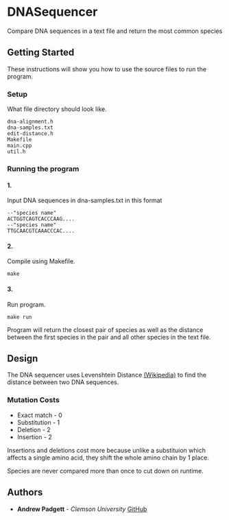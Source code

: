 # DNASequencer
Compare DNA sequences in a text file and return the most common species

## Getting Started

These instructions will show you how to use the source files to run the program.

### Setup

What file directory should look like.

```
dna-alignment.h
dna-samples.txt
edit-distance.h
Makefile
main.cpp
util.h
```

### Running the program

#### 1.
Input DNA sequences in dna-samples.txt in this format

```
--"species name"
ACTGGTCAGTCACCCAAG....
--"species name"
TTGCAACGTCAAACCCAC....
```

#### 2.
Compile using Makefile.

```
make
```

#### 3.
Run program.

```
make run
```

Program will return the closest pair of species as well as the distance between the first species in the pair and all
other species in the text file.

## Design

The DNA sequencer uses Levenshtein Distance [(Wikipedia)](http://bit.ly/2AHHIvI) to find the distance between two DNA sequences.

### Mutation Costs
* Exact match - 0
* Substitution - 1
* Deletion - 2
* Insertion - 2

Insertions and deletions cost more because unlike a substituion which affects a single amino acid, they shift the whole amino chain by 1 place.

Species are never compared more than once to cut down on runtime.

## Authors

* **Andrew Padgett** - *Clemson University* [GitHub](https://github.com/andrewpadg/)
